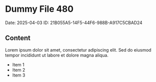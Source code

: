 # Dummy File 480

Date: 2025-04-03
ID: 21B055A5-14F5-44F6-988B-A917C5CBAD24

## Content

Lorem ipsum dolor sit amet, consectetur adipiscing elit.
Sed do eiusmod tempor incididunt ut labore et dolore magna aliqua.

* Item 1
* Item 2
* Item 3

